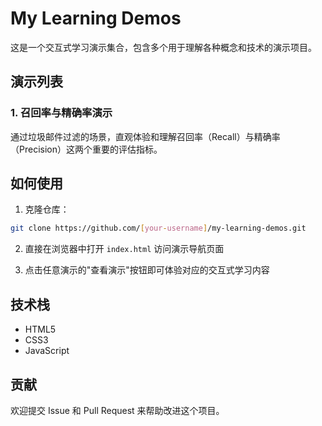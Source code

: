 # My Learning Demos

这是一个交互式学习演示集合，包含多个用于理解各种概念和技术的演示项目。

## 演示列表

### 1. 召回率与精确率演示
通过垃圾邮件过滤的场景，直观体验和理解召回率（Recall）与精确率（Precision）这两个重要的评估指标。

## 如何使用

1. 克隆仓库：
```bash
git clone https://github.com/[your-username]/my-learning-demos.git
```

2. 直接在浏览器中打开 `index.html` 访问演示导航页面

3. 点击任意演示的"查看演示"按钮即可体验对应的交互式学习内容

## 技术栈
- HTML5
- CSS3
- JavaScript

## 贡献
欢迎提交 Issue 和 Pull Request 来帮助改进这个项目。 